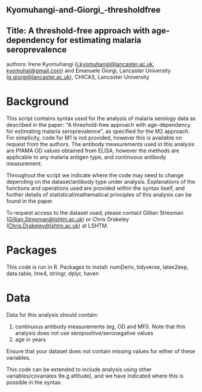 ## Kyomuhangi-and-Giorgi_-thresholdfree
## Title:  A threshold-free approach with age-dependency for estimating malaria seroprevalence

authors:  Irene Kyomuhangi (i.kyomuhangi@lancaster.ac.uk, kyomuhai@gmail.com)  and Emanuele Giorgi, Lancaster University (e.giorgi@lancaster.ac.uk), CHICAS,  Lancaster University 


# Background
This script contains syntax used for the analysis of malaria serology data as described in the paper: 
"A threshold-free approach with age-dependency for estimating malaria seroprevalence", as specified for the M2 approach. 
For simplicity, code for M1 is not provided, however this is available on request from the authors. 
The antibody measurements used in this analysis are PfAMA OD values obtained from ELISA, however the methods are applicable to any malaria antigen type, and continuous antibody measurement. 

Throughout the script we indicate where the code may need to change depending on the dataset/antibody type under analysis. 
Explanations of the functions and operations used are provided within the syntax itself, and further details of statistical/mathematical principles of this analysis can be found in the paper. 

To request access to the dataset used, please contact Gillian Stresman (Gillian.Stresman@lshtm.ac.uk) or Chris Drakeley (Chris.Drakeley@lshtm.ac.uk) at LSHTM.  


# Packages
This code is run in R. Packages to install: numDeriv, tidyverse, latex2exp, data.table, lme4, stringr, dplyr, haven

# Data

Data for this analysis should contain:
1) continuous antibody measurements (eg, OD and MFI). Note that this analysis does not use seropositive/seronegative values
2) age in years

Ensure that your dataset does not contain missing values for either of these variables. 

This code can be extended to include analysis using other variables/covariates 9e.g altitude), and we have indicated where this is possible in the syntax. 
